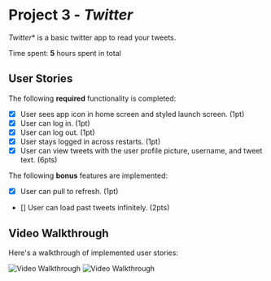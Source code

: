 # Project 3 - *Twitter*

*Twitter** is a basic twitter app to read your tweets.

Time spent: **5** hours spent in total

## User Stories

The following **required** functionality is completed:

- [x] User sees app icon in home screen and styled launch screen. (1pt)
- [x] User can log in. (1pt)
- [x] User can log out. (1pt)
- [x] User stays logged in across restarts. (1pt)
- [x] User can view tweets with the user profile picture, username, and tweet text. (6pts)

The following **bonus** features are implemented:

- [x] User can pull to refresh. (1pt)
- [] User can load past tweets infinitely. (2pts)

## Video Walkthrough

Here's a walkthrough of implemented user stories:

<img src='http://g.recordit.co/KMUXQbB0zq.gif' title='Video Walkthrough' width='' alt='Video Walkthrough' />


<img src='http://g.recordit.co/sPxoRvy04c.gif' title='Video Walkthrough' width='' alt='Video Walkthrough' />




